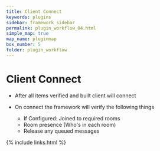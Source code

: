 ```yaml
---
title: Client Connect
keywords: plugins
sidebar: framework_sidebar
permalink: plugin_workflow_04.html
simple_map: true
map_name: pluginmap
box_number: 5
folder: plugin_workflow
---
```


# Client Connect

- After all items verified and built client will connect
- On connect the framework will verify the following things

  - If Configured: Joined to required rooms
  - Room presence (Who's in each room)
  - Release any queued messages

{% include links.html %}
